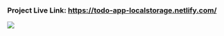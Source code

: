### Project Live Link: https://todo-app-localstorage.netlify.com/
﻿![](https://imgur.com/S7p7Ucp.png)
